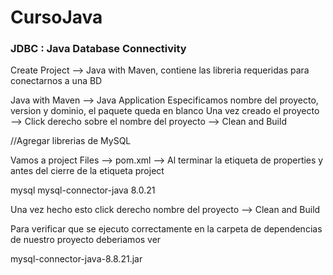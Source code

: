 # CursoJava
 
### JDBC : Java Database Connectivity
  Create Project --> Java with Maven, contiene las libreria requeridas para conectarnos a una BD
  
Java with Maven --> Java Application
Especificamos nombre del proyecto, version y dominio, el paquete queda en blanco
Una vez creado el proyecto --> Click derecho sobre el nombre del proyecto --> Clean and Build

//Agregar librerias de MySQL

Vamos a project Files --> pom.xml
--> Al terminar la etiqueta de properties y antes del cierre de la etiqueta project

<dependencies>
	<dependency>
		<groupId>mysql</groupId>
		<artifactId>mysql-connector-java</artifactId>
		<version>8.0.21</version>
	</dependency>
</dependencies>

Una vez hecho esto click derecho nombre del proyecto --> Clean and Build

Para verificar que se ejecuto correctamente en la carpeta de dependencias de nuestro
proyecto deberiamos ver 

mysql-connector-java-8.8.21.jar

  
